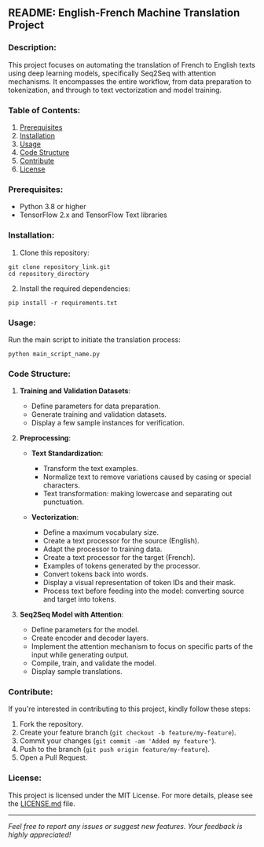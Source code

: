 ## README: English-French Machine Translation Project

### Description:
This project focuses on automating the translation of French to English texts using deep learning models, specifically Seq2Seq with attention mechanisms. It encompasses the entire workflow, from data preparation to tokenization, and through to text vectorization and model training.

### Table of Contents:
1. [Prerequisites](#prerequisites)
2. [Installation](#installation)
3. [Usage](#usage)
4. [Code Structure](#code-structure)
5. [Contribute](#contribute)
6. [License](#license)

### Prerequisites:
- Python 3.8 or higher
- TensorFlow 2.x and TensorFlow Text libraries

### Installation:
1. Clone this repository:
```
git clone repository_link.git
cd repository_directory
```

2. Install the required dependencies:
```
pip install -r requirements.txt
```

### Usage:
Run the main script to initiate the translation process:
```
python main_script_name.py
```

### Code Structure:
1. **Training and Validation Datasets**:
   - Define parameters for data preparation.
   - Generate training and validation datasets.
   - Display a few sample instances for verification.

2. **Preprocessing**:
   - **Text Standardization**:
     - Transform the text examples.
     - Normalize text to remove variations caused by casing or special characters.
     - Text transformation: making lowercase and separating out punctuation.

   - **Vectorization**:
     - Define a maximum vocabulary size.
     - Create a text processor for the source (English).
     - Adapt the processor to training data.
     - Create a text processor for the target (French).
     - Examples of tokens generated by the processor.
     - Convert tokens back into words.
     - Display a visual representation of token IDs and their mask.
     - Process text before feeding into the model: converting source and target into tokens.

3. **Seq2Seq Model with Attention**:
   - Define parameters for the model.
   - Create encoder and decoder layers.
   - Implement the attention mechanism to focus on specific parts of the input while generating output.
   - Compile, train, and validate the model.
   - Display sample translations.

### Contribute:
If you're interested in contributing to this project, kindly follow these steps:
1. Fork the repository.
2. Create your feature branch (`git checkout -b feature/my-feature`).
3. Commit your changes (`git commit -am 'Added my feature'`).
4. Push to the branch (`git push origin feature/my-feature`).
5. Open a Pull Request.

### License:
This project is licensed under the MIT License. For more details, please see the [LICENSE.md](LICENSE.md) file.

---

*Feel free to report any issues or suggest new features. Your feedback is highly appreciated!*
